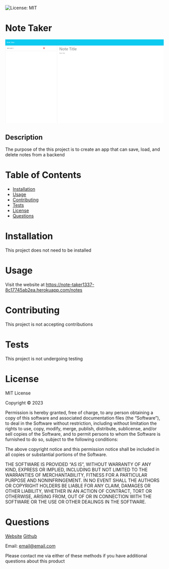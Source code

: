 
![License: MIT](https://img.shields.io/badge/License-MIT-yellow.svg)

# Note Taker

![example screenshot](./screenshot.png)

## Description

The purpose of the this project is to create an app that can save, load, and delete notes from a backend

# Table of Contents

- [Installation](#Installation)
- [Usage](#Usage)
- [Contributing](#Contributing)
- [Tests](#Tests)
- [License](#License)
- [Questions](#Questions)

# Installation

This project does not need to be installed

# Usage

Visit the website at https://note-taker1337-8c17745ab2ea.herokuapp.com/notes

# Contributing

This project is not accepting contributions

# Tests

This project is not undergoing testing

# License

MIT License

Copyright © 2023

Permission is hereby granted, free of charge, to any person obtaining a copy of this software and associated documentation files (the “Software”), to deal in the Software without restriction, including without limitation the rights to use, copy, modify, merge, publish, distribute, sublicense, and/or sell copies of the Software, and to permit persons to whom the Software is furnished to do so, subject to the following conditions:

The above copyright notice and this permission notice shall be included in all copies or substantial portions of the Software.

THE SOFTWARE IS PROVIDED “AS IS”, WITHOUT WARRANTY OF ANY KIND, EXPRESS OR IMPLIED, INCLUDING BUT NOT LIMITED TO THE WARRANTIES OF MERCHANTABILITY, FITNESS FOR A PARTICULAR PURPOSE AND NONINFRINGEMENT. IN NO EVENT SHALL THE AUTHORS OR COPYRIGHT HOLDERS BE LIABLE FOR ANY CLAIM, DAMAGES OR OTHER LIABILITY, WHETHER IN AN ACTION OF CONTRACT, TORT OR OTHERWISE, ARISING FROM, OUT OF OR IN CONNECTION WITH THE SOFTWARE OR THE USE OR OTHER DEALINGS IN THE SOFTWARE.


# Questions
[Website](https://note-taker1337-8c17745ab2ea.herokuapp.com/notes)
[Github](https://github.com/Gabriel-Viernes)

Email: email@email.com

Please contact me via either of these methods if you have additional questions about this product
            
